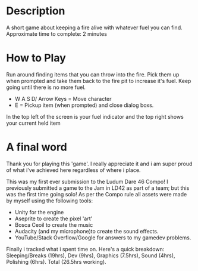 # Description
A short game about keeping a fire alive with whatever fuel you can find. 
Approximate time to complete: 2 minutes

# How to Play

Run around finding items that you can throw into the fire. Pick them up when prompted and take them back to the fire pit to increase it's fuel. Keep going until there is no more fuel.

* W A S D/ Arrow Keys = Move character
* E = Pickup item (when prompted) and close dialog boxs.

In the top left of the screen is your fuel indicator and the top right shows your current held item

# A final word

Thank you for playing this 'game'. I really appreciate it and i am super proud of what i've achieved here regardless of where i place.

This was my first ever submission to the Ludum Dare 46 Compo! I previously submitted a game to the Jam in LD42 as part of a team; but this was the first time going solo! As per the Compo rule all assets were made by myself using the following tools:

* Unity for the engine
* Aseprite to create the pixel 'art'
* Bosca Ceoil​ to create the music
* Audacity (and my microphone)to create the sound effects.
* YouTube/Stack Overflow/Google for answers to my gamedev problems.

Finally i tracked what i spent time on. Here's a quick breakdown: Sleeping/Breaks (19hrs), Dev (9hrs), Graphics (7.5hrs), Sound (4hrs), Polishing (6hrs). Total (26.5hrs working).
